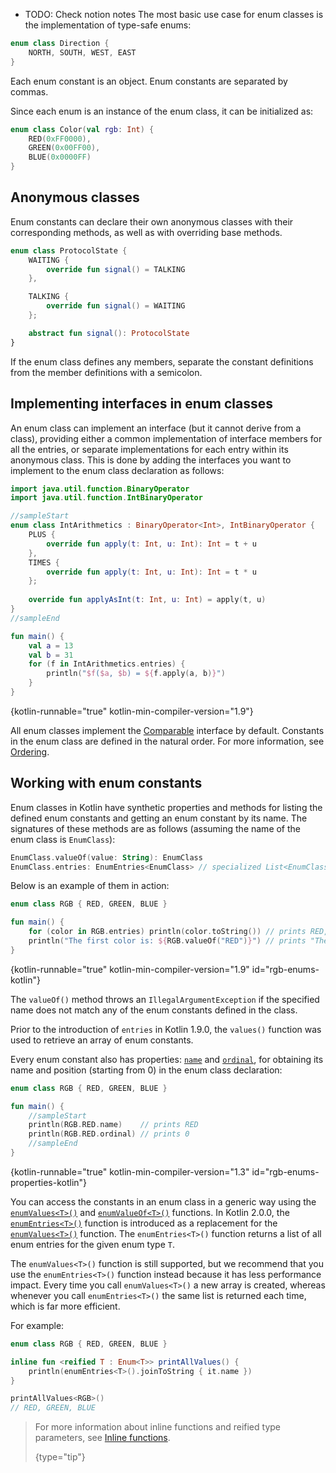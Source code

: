 [//]: # (title: Enum classes)

* TODO: Check notion notes
The most basic use case for enum classes is the implementation of type-safe enums:

```kotlin
enum class Direction {
    NORTH, SOUTH, WEST, EAST
}
```
Each enum constant is an object. Enum constants are separated by commas.

Since each enum is an instance of the enum class, it can be initialized as:

```kotlin
enum class Color(val rgb: Int) {
    RED(0xFF0000),
    GREEN(0x00FF00),
    BLUE(0x0000FF)
}
```

## Anonymous classes

Enum constants can declare their own anonymous classes with their corresponding methods, as well as with overriding base
methods.

```kotlin
enum class ProtocolState {
    WAITING {
        override fun signal() = TALKING
    },

    TALKING {
        override fun signal() = WAITING
    };

    abstract fun signal(): ProtocolState
}
```

If the enum class defines any members, separate the constant definitions from the member definitions with a semicolon.

## Implementing interfaces in enum classes

An enum class can implement an interface (but it cannot derive from a class), providing either a common implementation of
interface members for all the entries, or separate implementations for each entry within its anonymous class.
This is done by adding the interfaces you want to implement to the enum class declaration as follows:

```kotlin
import java.util.function.BinaryOperator
import java.util.function.IntBinaryOperator

//sampleStart
enum class IntArithmetics : BinaryOperator<Int>, IntBinaryOperator {
    PLUS {
        override fun apply(t: Int, u: Int): Int = t + u
    },
    TIMES {
        override fun apply(t: Int, u: Int): Int = t * u
    };
    
    override fun applyAsInt(t: Int, u: Int) = apply(t, u)
}
//sampleEnd

fun main() {
    val a = 13
    val b = 31
    for (f in IntArithmetics.entries) {
        println("$f($a, $b) = ${f.apply(a, b)}")
    }
}
```
{kotlin-runnable="true" kotlin-min-compiler-version="1.9"}

All enum classes implement the [Comparable](https://kotlinlang.org/api/latest/jvm/stdlib/kotlin/-comparable/index.html)
interface by default. Constants in the enum class are defined in the natural order. For more information, see [Ordering](collection-ordering.md).

## Working with enum constants

Enum classes in Kotlin have synthetic properties and methods for listing the defined enum constants and getting an enum constant by 
its name. The signatures of these methods are as follows (assuming the name of the enum class is `EnumClass`):

```kotlin
EnumClass.valueOf(value: String): EnumClass
EnumClass.entries: EnumEntries<EnumClass> // specialized List<EnumClass>
```

Below is an example of them in action:

```kotlin
enum class RGB { RED, GREEN, BLUE }

fun main() {
    for (color in RGB.entries) println(color.toString()) // prints RED, GREEN, BLUE
    println("The first color is: ${RGB.valueOf("RED")}") // prints "The first color is: RED"
}
```
{kotlin-runnable="true" kotlin-min-compiler-version="1.9" id="rgb-enums-kotlin"}

The `valueOf()` method throws an `IllegalArgumentException` if the specified name does
not match any of the enum constants defined in the class.

Prior to the introduction of `entries` in Kotlin 1.9.0, the `values()` function was used to retrieve an array of enum constants.

Every enum constant also has properties: [`name`](https://kotlinlang.org/api/latest/jvm/stdlib/kotlin/-enum/name.html)
and [`ordinal`](https://kotlinlang.org/api/latest/jvm/stdlib/kotlin/-enum/ordinal.html), for obtaining its name and 
position (starting from 0) in the enum class declaration:

```kotlin
enum class RGB { RED, GREEN, BLUE }

fun main() {
    //sampleStart
    println(RGB.RED.name)    // prints RED
    println(RGB.RED.ordinal) // prints 0
    //sampleEnd
}
```
{kotlin-runnable="true" kotlin-min-compiler-version="1.3" id="rgb-enums-properties-kotlin"}

You can access the constants in an enum class in a generic way using
the [`enumValues<T>()`](https://kotlinlang.org/api/latest/jvm/stdlib/kotlin/enum-values.html) and [`enumValueOf<T>()`](https://kotlinlang.org/api/latest/jvm/stdlib/kotlin/enum-value-of.html) functions. 
In Kotlin 2.0.0, the [`enumEntries<T>()`](https://kotlinlang.org/api/latest/jvm/stdlib/kotlin.enums/enum-entries.html) function is introduced as a replacement for the [`enumValues<T>()`](https://kotlinlang.org/api/latest/jvm/stdlib/kotlin/enum-values.html)
function. The `enumEntries<T>()` function returns a list of all enum entries for the given enum type `T`.

The `enumValues<T>()` function is still supported, but we recommend that you use the `enumEntries<T>()` function instead
because it has less performance impact. Every time you call `enumValues<T>()` a new array is created, whereas whenever
you call `enumEntries<T>()` the same list is returned each time, which is far more efficient.

For example:

```kotlin
enum class RGB { RED, GREEN, BLUE }

inline fun <reified T : Enum<T>> printAllValues() {
    println(enumEntries<T>().joinToString { it.name })
}

printAllValues<RGB>() 
// RED, GREEN, BLUE
```
> For more information about inline functions and reified type parameters, see [Inline functions](inline-functions.md).
>
> {type="tip"}